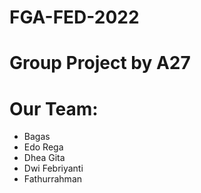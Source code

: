 # FGA-FED-2022
# Group Project by A27
# Our Team:
   - Bagas
   - Edo Rega
   - Dhea Gita
   - Dwi Febriyanti
   - Fathurrahman

